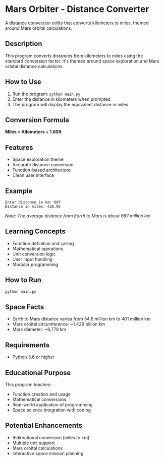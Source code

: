 # Mars Orbiter - Distance Converter

A distance conversion utility that converts kilometers to miles, themed around Mars orbital calculations.

## Description

This program converts distances from kilometers to miles using the standard conversion factor. It's themed around space exploration and Mars orbital distance calculations.

## How to Use

1. Run the program: `python main.py`
2. Enter the distance in kilometers when prompted
3. The program will display the equivalent distance in miles

## Conversion Formula

**Miles = Kilometers ÷ 1.609**

## Features

- Space exploration theme
- Accurate distance conversion
- Function-based architecture
- Clean user interface

## Example

```
Enter distance in km: 687
Distance in miles: 426.95
```

*Note: The average distance from Earth to Mars is about 687 million km*

## Learning Concepts

- Function definition and calling
- Mathematical operations
- Unit conversion logic
- User input handling
- Modular programming

## How to Run

```bash
python main.py
```

## Space Facts

- Earth to Mars distance varies from 54.6 million km to 401 million km
- Mars orbital circumference: ~1.429 billion km
- Mars diameter: ~6,779 km

## Requirements

- Python 3.6 or higher

## Educational Purpose

This program teaches:
- Function creation and usage
- Mathematical conversions
- Real-world application of programming
- Space science integration with coding

## Potential Enhancements

- Bidirectional conversion (miles to km)
- Multiple unit support
- Mars orbital calculations
- Interactive space mission planning
